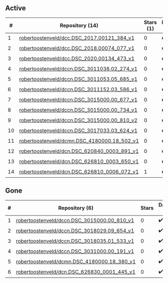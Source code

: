 ## Active
| # | Repository (14) | Stars (1) | Dataset (14) | `run` | `containers-run` |
| --- | --- | --- | --- | --- | --- |
| 1 | [robertoostenveld/dcc.DSC_2017.00121_384_v1](https://github.com/robertoostenveld/dcc.DSC_2017.00121_384_v1) | 0 | :heavy_check_mark: |  |  |
| 2 | [robertoostenveld/dcc.DSC_2018.00074_077_v1](https://github.com/robertoostenveld/dcc.DSC_2018.00074_077_v1) | 0 | :heavy_check_mark: |  |  |
| 3 | [robertoostenveld/dcc.DSC_2020.00134_473_v1](https://github.com/robertoostenveld/dcc.DSC_2020.00134_473_v1) | 0 | :heavy_check_mark: |  |  |
| 4 | [robertoostenveld/dccn.DSC_3011038.02_274_v1](https://github.com/robertoostenveld/dccn.DSC_3011038.02_274_v1) | 0 | :heavy_check_mark: |  |  |
| 5 | [robertoostenveld/dccn.DSC_3011053.05_685_v1](https://github.com/robertoostenveld/dccn.DSC_3011053.05_685_v1) | 0 | :heavy_check_mark: |  |  |
| 6 | [robertoostenveld/dccn.DSC_3011152.03_586_v1](https://github.com/robertoostenveld/dccn.DSC_3011152.03_586_v1) | 0 | :heavy_check_mark: |  |  |
| 7 | [robertoostenveld/dccn.DSC_3015000.00_677_v1](https://github.com/robertoostenveld/dccn.DSC_3015000.00_677_v1) | 0 | :heavy_check_mark: |  |  |
| 8 | [robertoostenveld/dccn.DSC_3015000.00_734_v1](https://github.com/robertoostenveld/dccn.DSC_3015000.00_734_v1) | 0 | :heavy_check_mark: |  |  |
| 9 | [robertoostenveld/dccn.DSC_3015000.00_810_v2](https://github.com/robertoostenveld/dccn.DSC_3015000.00_810_v2) | 0 | :heavy_check_mark: |  |  |
| 10 | [robertoostenveld/dccn.DSC_3017033.03_624_v1](https://github.com/robertoostenveld/dccn.DSC_3017033.03_624_v1) | 0 | :heavy_check_mark: |  |  |
| 11 | [robertoostenveld/dcmn.DSC_4180000.18_502_v1](https://github.com/robertoostenveld/dcmn.DSC_4180000.18_502_v1) | 0 | :heavy_check_mark: |  |  |
| 12 | [robertoostenveld/dcn.DSC_620840_0003_891_v1](https://github.com/robertoostenveld/dcn.DSC_620840_0003_891_v1) | 0 | :heavy_check_mark: |  |  |
| 13 | [robertoostenveld/dcn.DSC_626810_0003_650_v1](https://github.com/robertoostenveld/dcn.DSC_626810_0003_650_v1) | 0 | :heavy_check_mark: |  |  |
| 14 | [robertoostenveld/dcn.DSC_626810_0006_072_v1](https://github.com/robertoostenveld/dcn.DSC_626810_0006_072_v1) | 1 | :heavy_check_mark: |  |  |

## Gone
| # | Repository (6) | Stars | Dataset (6) | `run` | `containers-run` |
| --- | --- | --- | --- | --- | --- |
| 1 | [robertoostenveld/dccn.DSC_3015000.00_810_v1](https://github.com/robertoostenveld/dccn.DSC_3015000.00_810_v1) | 0 | :heavy_check_mark: |  |  |
| 2 | [robertoostenveld/dccn.DSC_3018029.09_654_v1](https://github.com/robertoostenveld/dccn.DSC_3018029.09_654_v1) | 0 | :heavy_check_mark: |  |  |
| 3 | [robertoostenveld/dccn.DSC_3018035.01_533_v1](https://github.com/robertoostenveld/dccn.DSC_3018035.01_533_v1) | 0 | :heavy_check_mark: |  |  |
| 4 | [robertoostenveld/dccn.DSC_3031000.00_191_v1](https://github.com/robertoostenveld/dccn.DSC_3031000.00_191_v1) | 0 | :heavy_check_mark: |  |  |
| 5 | [robertoostenveld/dcmn.DSC_4180000.18_380_v1](https://github.com/robertoostenveld/dcmn.DSC_4180000.18_380_v1) | 0 | :heavy_check_mark: |  |  |
| 6 | [robertoostenveld/dcn.DSC_626830_0001_445_v1](https://github.com/robertoostenveld/dcn.DSC_626830_0001_445_v1) | 0 | :heavy_check_mark: |  |  |
